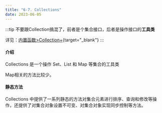```yaml
---
title: "6-7. Collections"
date: 2023-06-05
---
```

:::tip
不要跟Collection搞混了，前者是个集合接口，后者是操作接口的**工具类**

详见：[内置函数>Collection+](/java/func/2.JDK.util包/2-3.Collection.md){target="_blank"}
:::

#### 介绍
Collections 是一个操作 Set、List 和 Map 等集合的工具类

Map相关的方法比较少。

#### 静态方法
Collections 中提供了一系列静态的方法对集合元素进行排序、查询和修改等操作，还提供了对集合对象设置不可变、对集合对象实现同步控制等方法。


